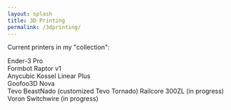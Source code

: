 ```yaml
---
layout: splash
title: 3D Printing
permalink: /3dprinting/
---
```


Current printers in my "collection":

Ender-3 Pro  
Formbot Raptor v1  
Anycubic Kossel Linear Plus  
Goofoo3D Nova  
Tevo BeastNado (customized Tevo Tornado)
Railcore 300ZL (in progress)  
Voron Switchwire (in progress)
